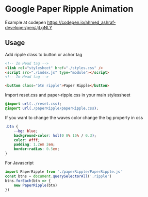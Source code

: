 # Google Paper Ripple Animation

Example at codepen https://codepen.io/ahmed_ashraf-developer/pen/JjLgNLY

## Usage

Add ripple class to button or achor tag

```html
<!-- In Head tag -->
<link rel="stylesheet" href="./styles.css" />
<script src="./index.js" type="module"></script>
<!-- In Head tag -->

<button class="btn ripple">Paper Ripple</button>
```

Import reset.css and paper-ripple.css in your main stylessheet

```css
@import url(../reset.css);
@import url(./paperRipple/paperRipple.css);
```

If you want to change the waves color change the bg property in css

```css
.btn {
	--bg: blue;
	background-color: hsl(0 0% 15% / 0.3);
	color: #fff;
	padding: 1.2em 2em;
	border-radius: 0.5em;
}
```

For Javascript

```js
import PaperRipple from './paperRipple/PaperRipple.js'
const btns = document.querySelectorAll('.ripple')
btns.forEach(btn => {
	new PaperRipple(btn)
})
```

